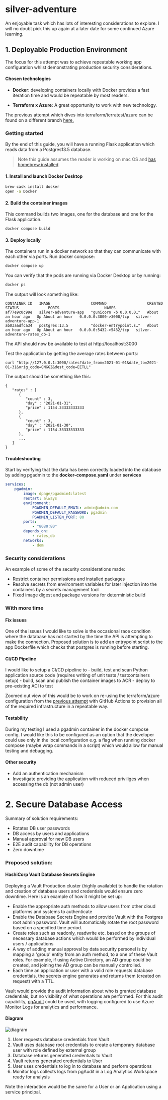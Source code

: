 # silver-adventure
An enjoyable task which has lots of interesting considerations to explore. I will no doubt pick this up again at a later date for some continued Azure learning.

## 1. Deployable Production Environment
The focus for this attempt was to achieve repeatable working app configuration whilst demonstrating production security considerations.

#### Chosen technologies
- **Docker**: developing containers locally with Docker provides a fast iteration time and would be repeatable by most readers.

- **Terraform x Azure**: A great opportunity to work with new technology.

The previous attempt which dives into terraform/terratest/azure can be found on a different branch [here.](https://github.com/brendanelmes/silver-adventure/tree/first-attempt-terraform-az)

### Getting started
By the end of this guide, you will have a running Flask application which reads data from a Postgres13.5 database.

> Note this guide assumes the reader is working on mac OS and [has homebrew installed](https://docs.brew.sh/Installation).

#### 1. Install and launch Docker Desktop

```bash
brew cask install docker
open -a Docker
```

#### 2. Build the container images

This command builds two images, one for the database and one for the Flask application.

```bash
docker compose build
```

#### 3. Deploy locally

The containers run in a docker network so that they can communicate with each other via ports. Run docker compose:

```bash
docker compose up
```

You can verify that the pods are running via Docker Desktop or by running:

```bash
docker ps
```

The output will look something like:

```
CONTAINER ID   IMAGE                  COMMAND                  CREATED             STATUS             PORTS                    NAMES
af77e9c0c99e   silver-adventure-app   "gunicorn -b 0.0.0.0…"   About an hour ago   Up About an hour   0.0.0.0:3000->3000/tcp   silver-adventure-app-1
ab03aadfca34   postgres:13.5          "docker-entrypoint.s…"   About an hour ago   Up About an hour   0.0.0.0:5432->5432/tcp   silver-adventure-rates_db-1
```

The API should now be available to test at http://localhost:3000

Test the application by getting the average rates between ports:
```
curl "http://127.0.0.1:3000/rates?date_from=2021-01-01&date_to=2021-01-31&orig_code=CNGGZ&dest_code=EETLL"
```

The output should be something like this:
```
{
   "rates" : [
      {
         "count" : 3,
         "day" : "2021-01-31",
         "price" : 1154.33333333333
      },
      {
         "count" : 3,
         "day" : "2021-01-30",
         "price" : 1154.33333333333
      },
      ...
   ]
}
```

#### Troubleshooting
Start by verifying that the data has been correctly loaded into the database by adding pgadmin to the **docker-compose.yaml** under **services**

```yaml
services:
    pgadmin:
        image: dpage/pgadmin4:latest
        restart: always
        environment:
            PGADMIN_DEFAULT_EMAIL: admin@admin.com
            PGADMIN_DEFAULT_PASSWORD: pgadmin
            PGADMIN_LISTEN_PORT: 80
        ports:
            - "8080:80"
        depends_on:
            - rates_db
        networks:
            - dem
```

### Security considerations

An example of some of the security considerations made:
- Restrict container permissions and installed packages
- Resolve secrets from environment variables for later injection into the containers by a secrets management tool
- Fixed image digest and package versions for deterministic build

### With more time

#### Fix issues
One of the issues I would like to solve is the occasional race condition where the database has not started by the time the API is attempting to make the connection. Proposed solution is to add an entrypoint script to the app Dockerfile which checks that postgres is running before starting.

#### CI/CD Pipeline
I would like to setup a CI/CD pipeline to
    - build, test and scan Python application source code (requires writing of unit tests / testcontainers setup)
    - build, scan and publish the container images to ACR
    - deploy to pre-existing ACI to test

Zoomed out view of this would be to work on re-using the terraform/azure configuration from the [previous attempt](https://github.com/brendanelmes/silver-adventure/tree/first-attempt-terraform-az) with GitHub Actions to provision all of the required infrastructure in a repeatable way.

#### Testability
During my testing I used a pgadmin container in the docker compose config. I would like this to be configured as an option that the developer could use only in the local configuration e.g. a flag when running docker compose (maybe wrap commands in a script) which would allow for manual testing and debugging.

#### Other security
- Add an authentication mechanism
- Investigate providing the application with reduced priviliges when accessing the db (not admin user)

# 2. Secure Database Access

Summary of solution requirements:
- Rotates DB user passwords
- DB access by users and applications
- Manual approval for new DB users
- E2E audit capability for DB operations
- Zero downtime

### Proposed solution:

#### HashiCorp Vault Database Secrets Engine
Deploying a Vault Production cluster (highly available) to handle the rotation and creation of database users and credentials would ensure zero downtime. Here is an example of how it might be set up:

- Enable the appropriate auth methods to allow users from other cloud platforms and systems to authenticate
- Enable the Database Secrets Engine and provide Vault with the Postgres root admin password. Vault will automatically rotate the root password based on a specified time period.
- Create roles such as readonly, readwrite etc. based on the groups of necessary database actions which would be performed by individual users / applications
- A way of adding manual approval by data security personel is by mapping a 'group' entity from an auth method, to a one of these Vault roles. For example, if using Active Directory, an AD group could be created, and joining the AD group can be manually controlled.
- Each time an application or user with a valid role requests database credentials, the secrets engine generates and returns them (created on request) with a TTL.

Vault would provide the audit information about who is granted database credentials, but no visibility of what operations are performed. For this audit capability, [pgAudit](https://www.pgaudit.org) could be used, with logging configured to use Azure Monitor Logs for analytics and performance.

#### Diagram

![diagram](thought-process/images/diagram.png)

1. User requests database credentials from Vault
2. Vault uses database root credentials to create a temporary database user with role defined by external group
3. Database returns generated credentials to Vault
4. Vault returns generated credentials to User
5. User uses credentials to log in to database and perform operations
6. Monitor logs collects logs from pgAudit in a Log Analytics Workspace ready for analysis

Note the interaction would be the same for a User or an Application using a service principal.